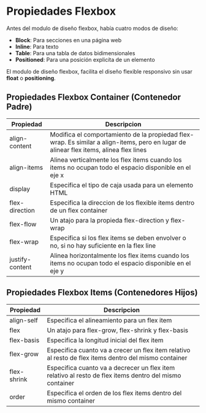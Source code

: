 # Propiedades Flexbox
Antes del modulo de diseño flexbox, había cuatro modos de diseño: 
- **Block**: Para secciones en una página web
- **Inline**: Para texto
- **Table**: Para una tabla de datos bidimensionales 
- **Positioned**: Para una posición explicíta de un elemento

El modulo de diseño flexbox, facilita el diseño flexible responsivo sin usar **float** o **positioning**.

## Propiedades Flexbox Container (Contenedor Padre)
| Propiedad | Descripcion |
| --------- | ----------- |
| align-content | Modifica el comportamiento de la propiedad flex-wrap. Es similar a align-items, pero en lugar de alinear flex items, alinea flex lines |
| align-items | Alinea verticalmente los flex items cuando los items no ocupan todo el espacio disponible en el eje x |
| display | Especifica el tipo de caja usada para un elemento HTML |
| flex-direction | Especifica la direccion de los flexible items dentro de un flex container |
| flex-flow | Un atajo para la propieda flex-direction y flex-wrap |
| flex-wrap | Especifica si los flex items se deben envolver o no, si no hay suficiente en la flex line |
| justify-content | Alinea horizontalmente los flex items cuando los items no ocupan todo el espacio disponible en el eje y |


## Propiedades Flexbox Items (Contenedores Hijos)
| Propiedad | Descripcion |
| --------- | ----------- |
| align-self | Especifica el alineamiento para un flex item |
| flex | Un atajo para flex-grow, flex-shrink y flex-basis |
| flex-basis | Especifica la longitud inicial del flex item|
| flex-grow | Especifica cuanto va a crecer un flex item relativo al resto de flex items dentro del mismo container |
| flex-shrink | Especifica cuanto va a decrecer un flex item relativo al resto de flex items dentro del mismo container |
| order | Especifica el orden de los flex items dentro del mismo container |